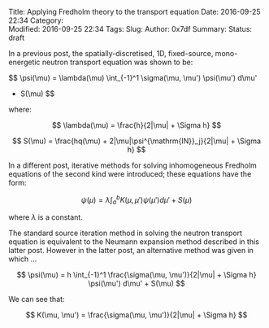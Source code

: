 Title: Applying Fredholm theory to the transport equation
Date: 2016-09-25 22:34
Category:  
Modified: 2016-09-25 22:34
Tags: 
Slug: 
Author: 0x7df
Summary: 
Status: draft

In a previous post, the spatially-discretised, 1D, fixed-source, mono-energetic
neutron transport equation was shown to be:

$$ \psi(\mu) = \lambda(\mu) \int_{-1}^1 \sigma(\mu, \mu') \psi(\mu') d\mu'
+ S(\mu) $$

where:

$$ \lambda(\mu) = \frac{h}{2|\mu| + \Sigma h} $$

$$ S(\mu) = \frac{hq(\mu) + 2|\mu|\psi^{\mathrm{IN}}_j}{2|\mu| + \Sigma h} $$

In a different post, iterative methods for solving inhomogeneous Fredholm
equations of the second kind were introduced; these equations have the form:

$$ \psi(\mu) = \lambda \int_a^b K(\mu, \mu') \psi(\mu') d\mu' + S(\mu) $$

where $\lambda$ is a constant.

The standard source iteration method in solving the neutron transport equation
is equivalent to the Neumann expansion method described in this latter post.
However in the latter post, an alternative method was given in which ...


$$ \psi(\mu) = h \int_{-1}^1 \frac{\sigma(\mu, \mu')}{2|\mu| + \Sigma h}
\psi(\mu') d\mu' + S(\mu) $$

We can see that:

$$ K(\mu, \mu') = \frac{\sigma(\mu, \mu')}{2|\mu| + \Sigma h} $$


